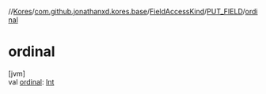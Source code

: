 //[Kores](../../../../index.md)/[com.github.jonathanxd.kores.base](../../index.md)/[FieldAccessKind](../index.md)/[PUT_FIELD](index.md)/[ordinal](ordinal.md)

# ordinal

[jvm]\
val [ordinal](ordinal.md): [Int](https://kotlinlang.org/api/latest/jvm/stdlib/kotlin/-int/index.html)
